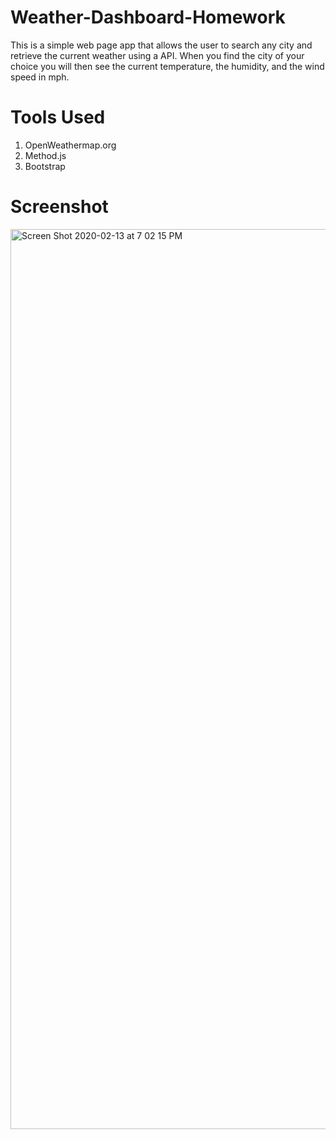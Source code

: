 # Weather-Dashboard-Homework

This is a simple web page app that allows the user to search any city and retrieve the current weather using a API.
When you find the city of your choice you will then see the current temperature, the humidity, and the wind speed in mph.

# Tools Used
1. OpenWeathermap.org
2. Method.js
3. Bootstrap

# Screenshot
<img width="1440" alt="Screen Shot 2020-02-13 at 7 02 15 PM" src="https://user-images.githubusercontent.com/59578229/74489464-5ddac980-4e93-11ea-9c5e-c811371cd1da.png">